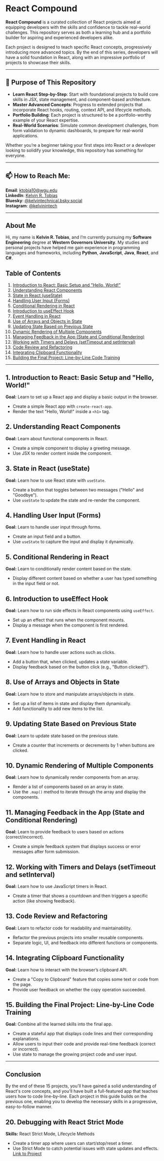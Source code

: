 # React Compound

**React Compound** is a curated collection of React projects aimed at equipping developers with the skills and confidence to tackle real-world challenges. This repository serves as both a learning hub and a portfolio builder for aspiring and experienced developers alike.

Each project is designed to teach specific React concepts, progressively introducing more advanced topics. By the end of this series, developers will have a solid foundation in React, along with an impressive portfolio of projects to showcase their skills.

---

## 📖 Purpose of This Repository

- **Learn React Step-by-Step**: Start with foundational projects to build core skills in JSX, state management, and component-based architecture.
- **Master Advanced Concepts**: Progress to extended projects that incorporate React hooks, routing, context API, and lifecycle methods.
- **Portfolio Building**: Each project is structured to be a portfolio-worthy example of your React expertise.
- **Real-World Scenarios**: Simulate common development challenges, from form validation to dynamic dashboards, to prepare for real-world applications.

Whether you’re a beginner taking your first steps into React or a developer looking to solidify your knowledge, this repository has something for everyone.

---

## 📫 How to Reach Me:

**Email**: [ktobia10@wgu.edu](mailto:ktobia10@wgu.edu)  
**LinkedIn**: [Kelvin R. Tobias](https://www.linkedin.com/in/kelvin-r-tobias-211949219/)  
**Bluesky**: [@kelvintechnical.bsky.social](https://bsky.app/profile/kelvintechnical.bsky.social)  
**Instagram**: [@kelvinintech](https://www.instagram.com/kelvinintech/)  

---

## About Me

Hi, my name is **Kelvin R. Tobias**, and I’m currently pursuing my **Software Engineering** degree at **Western Governors University**. My studies and personal projects have helped me gain experience in programming languages and frameworks, including **Python**, **JavaScript**, **Java**, **React**, and **C#**.



## Table of Contents
1. [Introduction to React: Basic Setup and "Hello, World!"](##1-introduction-to-react-basic-setup-and-hello-world)
2. [Understanding React Components](##2-understanding-react-components)
3. [State in React (useState)](##3-state-in-react-usestate)
4. [Handling User Input (Forms)](##4-handling-user-input-forms)
5. [Conditional Rendering in React](##5-conditional-rendering-in-react)
6. [Introduction to useEffect Hook](##6-introduction-to-useeffect-hook)
7. [Event Handling in React](##7-event-handling-in-react)
8. [Use of Arrays and Objects in State](##8-use-of-arrays-and-objects-in-state)
9. [Updating State Based on Previous State](##9-updating-state-based-on-previous-state)
10. [Dynamic Rendering of Multiple Components](##10-dynamic-rendering-of-multiple-components)
11. [Managing Feedback in the App (State and Conditional Rendering)](##11-managing-feedback-in-the-app-state-and-conditional-rendering)
12. [Working with Timers and Delays (setTimeout and setInterval)](##12-working-with-timers-and-delays-settimeout-and-setinterval)
13. [Code Review and Refactoring](##13-code-review-and-refactoring)
14. [Integrating Clipboard Functionality](##14-integrating-clipboard-functionality)
15. [Building the Final Project: Line-by-Line Code Training](##15-building-the-final-project-line-by-line-code-training)

---

## 1. Introduction to React: Basic Setup and "Hello, World!"

**Goal:** Learn to set up a React app and display a basic output in the browser.
- Create a simple React app with `create-react-app`.
- Render the text "Hello, World!" inside a `<h1>` tag.

## 2. Understanding React Components

**Goal:** Learn about functional components in React.
- Create a simple component to display a greeting message.
- Use JSX to render content inside the component.

## 3. State in React (useState)

**Goal:** Learn how to use React state with `useState`.
- Create a button that toggles between two messages ("Hello" and "Goodbye").
- Use `useState` to update the state and re-render the component.

## 4. Handling User Input (Forms)

**Goal:** Learn to handle user input through forms.
- Create an input field and a button.
- Use `useState` to capture the input and display it dynamically.

## 5. Conditional Rendering in React

**Goal:** Learn to conditionally render content based on the state.
- Display different content based on whether a user has typed something in the input field or not.

## 6. Introduction to useEffect Hook

**Goal:** Learn how to run side effects in React components using `useEffect`.
- Set up an effect that runs when the component mounts.
- Display a message when the component is first rendered.

## 7. Event Handling in React

**Goal:** Learn how to handle user actions such as clicks.
- Add a button that, when clicked, updates a state variable.
- Display feedback based on the button click (e.g., "Button clicked!").

## 8. Use of Arrays and Objects in State

**Goal:** Learn how to store and manipulate arrays/objects in state.
- Set up a list of items in state and display them dynamically.
- Add functionality to add new items to the list.

## 9. Updating State Based on Previous State

**Goal:** Learn to update state based on the previous state.
- Create a counter that increments or decrements by 1 when buttons are clicked.

## 10. Dynamic Rendering of Multiple Components

**Goal:** Learn how to dynamically render components from an array.
- Render a list of components based on an array in state.
- Use the `.map()` method to iterate through the array and display the components.

## 11. Managing Feedback in the App (State and Conditional Rendering)

**Goal:** Learn to provide feedback to users based on actions (correct/incorrect).
- Create a simple feedback system that displays success or error messages after form submission.

## 12. Working with Timers and Delays (setTimeout and setInterval)

**Goal:** Learn how to use JavaScript timers in React.
- Create a timer that shows a countdown and then triggers a specific action (like showing feedback).

## 13. Code Review and Refactoring

**Goal:** Learn to refactor code for readability and maintainability.
- Refactor the previous projects into smaller reusable components.
- Separate logic, UI, and feedback into different functions or components.

## 14. Integrating Clipboard Functionality

**Goal:** Learn how to interact with the browser’s clipboard API.
- Create a "Copy to Clipboard" feature that copies some text or code from the page.
- Provide user feedback on whether the copy operation succeeded.

## 15. Building the Final Project: Line-by-Line Code Training

**Goal:** Combine all the learned skills into the final app.
- Create a stateful app that displays code lines and their corresponding explanations.
- Allow users to input their code and provide real-time feedback (correct or incorrect).
- Use state to manage the growing project code and user input.

---

## Conclusion

By the end of these 15 projects, you'll have gained a solid understanding of React's core concepts, and you'll have built a full-featured app that teaches users how to code line-by-line. Each project in this guide builds on the previous one, enabling you to develop the necessary skills in a progressive, easy-to-follow manner.


## 20. Debugging with React Strict Mode
**Skills:** React Strict Mode, Lifecycle Methods  
- Create a timer app where users can start/stop/reset a timer.  
- Use Strict Mode to catch potential issues with state updates and effects.  
[Link to Project](#) <!-- Add the project link here -->
